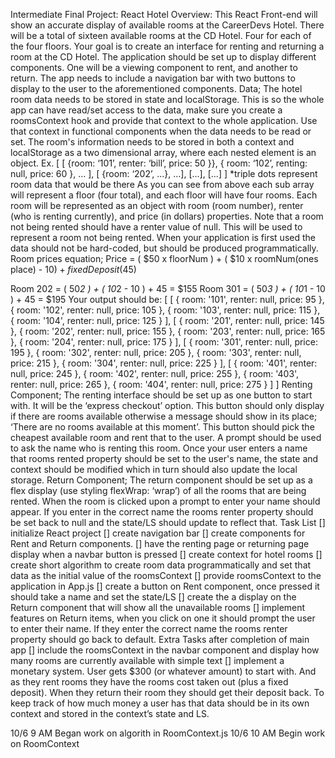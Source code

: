Intermediate Final Project: React Hotel
Overview:
    This React Front-end will show an accurate display of available rooms at the CareerDevs Hotel. There will be a total of sixteen available rooms at the CD Hotel. Four for each of the four floors. Your goal is to create an interface for renting and returning a room at the CD Hotel. The application should be set up to display different components. One will be a viewing component to rent, and another to return. The app needs to include a navigation bar with two buttons to display to the user to the aforementioned components. 
Data; 
    The hotel room data needs to be stored in state and localStorage. This is so the whole app can have read/set access to the data, make sure you create a roomsContext hook and provide that context to the whole application. Use that context in functional components when the data needs to be read or set. The room's information needs to be stored in both a context and localStorage as a two dimensional array, where each nested element is an object. 
Ex. [ [ {room: ‘101’, renter: ‘bill’, price: 50 }}, { room: ‘102’, renting: null, price: 60 }, ... ], [ {room: ‘202’, …}, …], [...], [...] ]
*triple dots represent room data that would be there
As you can see from above each sub array will represent a floor (four total), and each floor will have four rooms. Each room will be represented as an object with room (room number), renter (who is renting currently), and price (in dollars) properties. Note that a room not being rented should have a renter value of null. This will be used to represent a room not being rented.
When your application is first used the data should not be hard-coded, but should be produced programmatically. 
Room prices equation; Price = 
( $50 x floorNum ) + ( $10 x roomNum(ones place) - $10) + fixedDeposit($45)

Room 202 = ( 50*2 ) + ( 10*2 - 10 ) + 45 = $155
Room 301 = ( 50*3 ) + ( 10*1 - 10 ) + 45 = $195
Your output should be:
[
  [
    { room: '101', renter: null, price: 95 },
    { room: '102', renter: null, price: 105 },
    { room: '103', renter: null, price: 115 },
    { room: '104', renter: null, price: 125 }
  ],
  [
    { room: '201', renter: null, price: 145 },
    { room: '202', renter: null, price: 155 },
    { room: '203', renter: null, price: 165 },
    { room: '204', renter: null, price: 175 }
  ],
  [
    { room: '301', renter: null, price: 195 },
    { room: '302', renter: null, price: 205 },
    { room: '303', renter: null, price: 215 },
    { room: '304', renter: null, price: 225 }
  ],
  [
    { room: '401', renter: null, price: 245 },
    { room: '402', renter: null, price: 255 },
    { room: '403', renter: null, price: 265 },
    { room: '404', renter: null, price: 275 }
  ]
]
Renting Component;
The renting interface should be set up as one button to start with. It will be the ‘express checkout’ option. This button should only display if there are rooms available otherwise a message should show in its place; ‘There are no rooms available at this moment’. This button should pick the cheapest available room and rent that to the user. A prompt should be used to ask the name who is renting this room. Once your user enters a name that rooms rented property should be set to the user's name, the state and context should be modified which in turn should also update the local storage.
Return Component;
The return component should be set up as a flex display (use styling flexWrap: ‘wrap’) of all the rooms that are being rented. When the room is clicked upon a prompt to enter your name should appear. If you enter in the correct name the rooms renter property should be set back to null and the state/LS should update to reflect that.
Task List
    [] initialize React project
    [] create navigation bar
    [] create components for Rent and Return components.
    [] have the renting page or returning page display when a navbar button is pressed
    [] create context for hotel rooms
    [] create short algorithm to create room data programmatically and set that data as the initial value of the roomsContext
    [] provide roomsContext to the application in App.js
    [] create a button on Rent component, once pressed it should take a name and set the state/LS
    [] create the a display on the Return component that will show all the unavailable rooms
    [] implement features on Return items, when you click on one it should prompt the user to enter their name. If they enter the correct name the rooms renter property should go back to default.
Extra Tasks after completion of main app
    [] include the roomsContext in the navbar component and display how many rooms are currently available with simple text
    [] implement a monetary system. User gets $300 (or whatever amount) to start with. And as they rent rooms they have the rooms cost taken out (plus a fixed deposit). When they return their room they should get their deposit back. To keep track of how much money a user has that data should be in its own context and stored in the context’s state and LS.


10/6 9 AM
Began work on algorith in RoomContext.js
10/6 10 AM
Begin work on RoomContext

    


